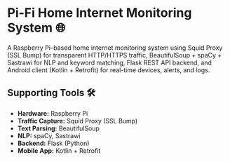 # Pi-Fi Home Internet Monitoring System 🌐
A Raspberry Pi–based home internet monitoring system using Squid Proxy (SSL Bump) for transparent HTTP/HTTPS traffic, BeautifulSoup + spaCy + Sastrawi for NLP and keyword matching, Flask REST API backend, and Android client (Kotlin + Retrofit) for real-time devices, alerts, and logs.
## Supporting Tools 🛠️
- **Hardware:** Raspberry Pi  
- **Traffic Capture:** Squid Proxy (SSL Bump)  
- **Text Parsing:** BeautifulSoup  
- **NLP:** spaCy, Sastrawi  
- **Backend:** Flask (Python)  
- **Mobile App:** Kotlin + Retrofit  
